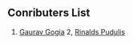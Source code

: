 ## Conributers List
1. [Gaurav Gogia](https://github.com/DesmondANIMUS)
2, [Rinalds Pudulis](https://github.com/Sangsom)